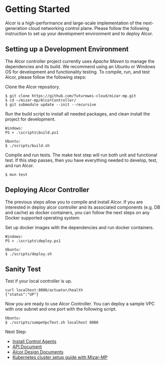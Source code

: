 # Getting Started

Alcor is a high-performance and large-scale implementation of the next-generation cloud networking control plane.
Please follow the following instruction to set up your development environment and to deploy Alcor.

## Setting up a Development Environment

The Alcor controller project currently uses _Apache Maven_ to manage the dependencies and its build.
We recommend using an Ubuntu or Windows OS for development and functionality testing.
To compile, run, and test Alcor, please follow the following steps:

Clone the Alcor repository.
```
$ git clone https://github.com/futurewei-cloud/mizar-mp.git
$ cd ~/mizar-mp/AlcorController/
$ git submodule update --init --recursive
```

Run the build script to install all needed packages, and clean install the project for development.
```
Windows:
PS > .\scripts\build.ps1

Ubuntu:
$ ./scripts/build.sh
```

Compile and run tests.
The make test step will run both unit and functional test.
If this step passes, then you have everything needed to develop, test, and run Alcor.
```
$ mvn test
```

## Deploying Alcor Controller

The previous steps allow you to compile and install Alcor.
If you are interested in deploy alcor controller and its associated components (e.g. DB and cache) as docker containers,
you can follow the next steps on any Docker supported operating system:

Set up docker images with the dependencies and run docker containers.
```
Windows:
PS > .\scripts\deploy.ps1

Ubuntu:
$ ./scripts/deploy.sh
```

## Sanity Test

Test if your local controller is up.
```
curl localhost:8080/actuator/health
{"status":"UP"}
```
Now you are ready to use Alcor Controller.
You can deploy a sample VPC with one subnet and one port with the following script.
```
Ubuntu:
$ ./scripts/sampeVpcTest.sh localhost 8080
```

Next Step:
- [Install Control Agents](../AlcorControlAgent/src/README.md)
- [API Document](./docs/apis/index.adoc)
- [Alcor Design Documents](./docs/visionary_design/table_of_content.adoc)
- [Kubernetes cluster setup guide with Mizar-MP](https://github.com/futurewei-cloud/mizar-mp/wiki/K8s-Cluster-Setup-Guide-with-Mizar-MP)
